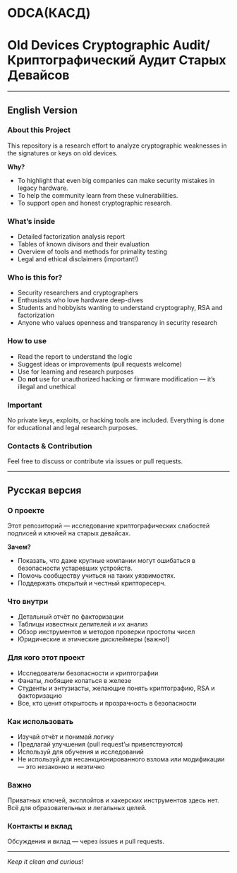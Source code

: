 # ODCA(КАСД)
# Old Devices Cryptographic Audit/Криптографический Аудит Старых Девайсов

---

## English Version

### About this Project

This repository is a research effort to analyze cryptographic weaknesses in the signatures or keys on old devices.

**Why?**  
- To highlight that even big companies can make security mistakes in legacy hardware.  
- To help the community learn from these vulnerabilities.  
- To support open and honest cryptographic research.

### What’s inside

- Detailed factorization analysis report  
- Tables of known divisors and their evaluation  
- Overview of tools and methods for primality testing  
- Legal and ethical disclaimers (important!)

### Who is this for?

- Security researchers and cryptographers  
- Enthusiasts who love hardware deep-dives  
- Students and hobbyists wanting to understand cryptography, RSA and factorization  
- Anyone who values openness and transparency in security research

### How to use

- Read the report to understand the logic  
- Suggest ideas or improvements (pull requests welcome)  
- Use for learning and research purposes  
- Do **not** use for unauthorized hacking or firmware modification — it’s illegal and unethical

### Important

No private keys, exploits, or hacking tools are included. Everything is done for educational and legal research purposes.

### Contacts & Contribution

Feel free to discuss or contribute via issues or pull requests.

---

## Русская версия

### О проекте

Этот репозиторий — исследование криптографических слабостей подписей и ключей на старых девайсах.

**Зачем?**  
- Показать, что даже крупные компании могут ошибаться в безопасности устаревших устройств.  
- Помочь сообществу учиться на таких уязвимостях.  
- Поддержать открытый и честный крипторесерч.

### Что внутри

- Детальный отчёт по факторизации  
- Таблицы известных делителей и их анализ  
- Обзор инструментов и методов проверки простоты чисел  
- Юридические и этические дисклеймеры (важно!)

### Для кого этот проект

- Исследователи безопасности и криптографии  
- Фанаты, любящие копаться в железе  
- Студенты и энтузиасты, желающие понять криптографию, RSA и факторизацию  
- Все, кто ценит открытость и прозрачность в безопасности

### Как использовать

- Изучай отчёт и понимай логику  
- Предлагай улучшения (pull request’ы приветствуются)  
- Используй для обучения и исследований  
- Не используй для несанкционированного взлома или модификации — это незаконно и неэтично

### Важно

Приватных ключей, эксплойтов и хакерских инструментов здесь нет. Всё для образовательных и легальных целей.

### Контакты и вклад

Обсуждения и вклад — через issues и pull requests.

---

*Keep it clean and curious!*
